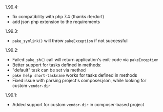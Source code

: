 1.99.4:

* fix compatibility with php 7.4 (thanks rlerdorf)
* add json php extension to the requirements

1.99.3:

* `pake_symlink()` will throw `pakeException` if not successful


1.99.2:

* Failed `pake_sh()` call will return application's exit-code via `pakeException`
* Better support for tasks defined in methods:
 * "default" task can be set via method
 * `pake help short-taskname` works for tasks defined in methods
* Fixed issue with parsing project's composer.json, while looking for custom `vendor-dir`


1.99.1:

* Added support for custom `vendor-dir` in composer-based project
